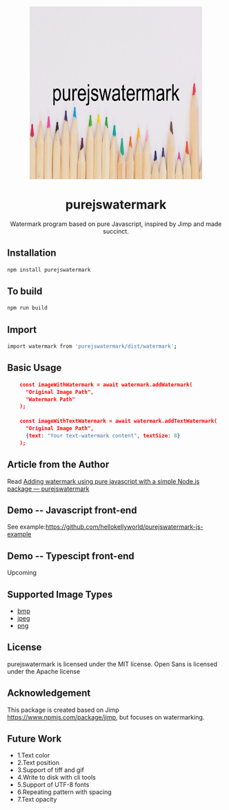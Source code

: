 <div align ="center">
  <img width="400" height="400"
    src="https://github.com/hellokellyworld/purejswatermark-js-example/blob/master/public/image.jpeg">
  <h1>purejswatermark</h1>
  <p>Watermark program based on pure Javascript, inspired by Jimp and made succinct.</p>
</div>

## Installation

```sh
npm install purejswatermark
```

## To build

```sh
npm run build
```

## Import

```sh
import watermark from 'purejswatermark/dist/watermark';
```

## Basic Usage

```json
    const imageWithWatermark = await watermark.addWatermark(
      "Original Image Path",
      "Watermark Path"
    );

    const imageWithTextWatermark = await watermark.addTextWatermark(
      "Original Image Path",
      {text: "Your text-watermark content", textSize: 8}
    );
```

## Article from the Author

Read [Adding watermark using pure javascript with a simple Node.js package — purejswatermark](https://kelly-kang.medium.com/adding-watermark-using-pure-javascript-with-a-simple-node-js-package-purejswatermark-8351d60aef8f)

## Demo -- Javascript front-end

See example:https://github.com/hellokellyworld/purejswatermark-js-example

## Demo -- Typescipt front-end

Upcoming

## Supported Image Types

- [bmp](./packages/type-bmp)
- [jpeg](./packages/type-jpeg)
- [png](./packages/type-png)

## License

purejswatermark is licensed under the MIT license. Open Sans is licensed under the Apache license

## Acknowledgement

This package is created based on Jimp https://www.npmjs.com/package/jimp, but focuses on watermarking.

## Future Work

- 1.Text color
- 2.Text position
- 3.Support of tiff and gif
- 4.Write to disk with cli tools
- 5.Support of UTF-8 fonts
- 6.Repeating pattern with spacing
- 7.Text opacity

